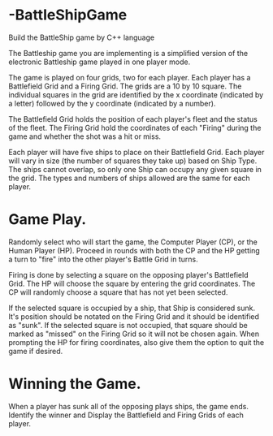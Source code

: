 # -BattleShipGame
Build the BattleShip game by C++ language

The Battleship game you are implementing is a simplified version of the electronic Battleship game
played in one player mode.

The game is played on four grids, two for each player. Each player has a Battlefield Grid and a Firing
Grid. The grids are a 10 by 10 square. The individual squares in the grid are identified by the x coordinate
(indicated by a letter) followed by the y coordinate (indicated by a number).

The Battlefield Grid holds the position of each player's fleet and the status of the fleet. The Firing Grid
hold the coordinates of each "Firing" during the game and whether the shot was a hit or miss.

Each player will have five ships to place on their Battlefield Grid. Each player will vary in size (the
number of squares they take up) based on Ship Type. The ships cannot overlap, so only one Ship can
occupy any given square in the grid. The types and numbers of ships allowed are the same for each
player.

# Game Play.
Randomly select who will start the game, the Computer Player (CP), or the Human Player (HP).
Proceed in rounds with both the CP and the HP getting a turn to "fire" into the other player's Battle Grid
in turns.

Firing is done by selecting a square on the opposing player's Battlefield Grid. The HP will choose the
square by entering the grid coordinates. The CP will randomly choose a square that has not yet been
selected.

If the selected square is occupied by a ship, that Ship is considered sunk. It's position should be notated
on the Firing Grid and it should be identified as "sunk". If the selected square is not occupied, that
square should be marked as "missed" on the Firing Grid so it will not be chosen again.
When prompting the HP for firing coordinates, also give them the option to quit the game if desired.

# Winning the Game.
When a player has sunk all of the opposing plays ships, the game ends. Identify the winner and Display
the Battlefield and Firing Grids of each player.
